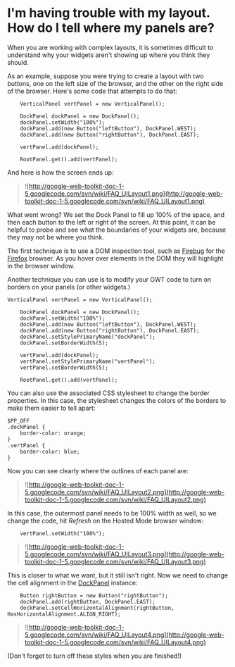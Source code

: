 # I'm having trouble with my layout.  How do I tell where my panels are? #

When you are working with complex layouts, it is sometimes difficult to understand why your widgets aren't showing up where you think they should.

As an example, suppose you were trying to create a layout with two buttons, one on the left size of the browser, and the other on the right side of the browser.  Here's some code that attempts to do that:

```
    VerticalPanel vertPanel = new VerticalPanel();
    
    DockPanel dockPanel = new DockPanel();
    dockPanel.setWidth("100%");
    dockPanel.add(new Button("leftButton"), DockPanel.WEST);
    dockPanel.add(new Button("rightButton"), DockPanel.EAST);

    vertPanel.add(dockPanel);
    
    RootPanel.get().add(vertPanel);
```

And here is how the screen ends up:

> ![http://google-web-toolkit-doc-1-5.googlecode.com/svn/wiki/FAQ_UILayout1.png](http://google-web-toolkit-doc-1-5.googlecode.com/svn/wiki/FAQ_UILayout1.png)


What went wrong?  We set the Dock Panel to fill up 100% of the space, and then each button to the left or right of the screen.  At this point, it can be helpful to probe and see what the boundaries of your widgets are, because they may not be where you think.

The first technique is to use a DOM inspection tool, such as [Firebug](http://www.getfirebug.com) for the [Firefox](http://www.mozilla.com) browser.  As you hover over elements in the DOM they will highlight in the browser window.

Another technique you can use is to modify your GWT code to turn on borders on your panels (or other widgets.)

```
VerticalPanel vertPanel = new VerticalPanel();
    
    DockPanel dockPanel = new DockPanel();
    dockPanel.setWidth("100%");
    dockPanel.add(new Button("leftButton"), DockPanel.WEST);
    dockPanel.add(new Button("rightButton"), DockPanel.EAST);
    dockPanel.setStylePrimaryName("dockPanel");
    dockPanel.setBorderWidth(5);
    
    vertPanel.add(dockPanel);
    vertPanel.setStylePrimaryName("vertPanel");
    vertPanel.setBorderWidth(5);
    
    RootPanel.get().add(vertPanel);
```

You can also use the associated CSS stylesheet to change the border properties.  In this case, the stylesheet changes the colors of the borders to make them easier to tell apart:

```
$PP_OFF
.dockPanel {
	border-color: orange;
}
.vertPanel {
	border-color: blue;
}
```

Now you can see clearly where the outlines of each panel are:

> ![http://google-web-toolkit-doc-1-5.googlecode.com/svn/wiki/FAQ_UILayout2.png](http://google-web-toolkit-doc-1-5.googlecode.com/svn/wiki/FAQ_UILayout2.png)


In this case, the outermost panel needs to be 100% width as well, so we change the code, hit _Refresh_ on the Hosted Mode browser window:

```
    vertPanel.setWidth("100%");
```

> ![http://google-web-toolkit-doc-1-5.googlecode.com/svn/wiki/FAQ_UILayout3.png](http://google-web-toolkit-doc-1-5.googlecode.com/svn/wiki/FAQ_UILayout3.png)


This is closer to what we want, but it still isn't right.  Now we need to change the cell alignment in the  [DockPanel](http://google-web-toolkit.googlecode.com/svn/javadoc/1.5/com/google/gwt/user/client/ui/DockPanel.html) instance:

```
    Button rightButton = new Button("rightButton");
    dockPanel.add(rightButton, DockPanel.EAST);
    dockPanel.setCellHorizontalAlignment(rightButton, HasHorizontalAlignment.ALIGN_RIGHT);
```

> ![http://google-web-toolkit-doc-1-5.googlecode.com/svn/wiki/FAQ_UILayout4.png](http://google-web-toolkit-doc-1-5.googlecode.com/svn/wiki/FAQ_UILayout4.png)

(Don't forget to turn off these styles when you are finished!)
